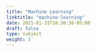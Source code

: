 ```yaml
---
title: "Machine Learning"
linktitle: "machine-learning"
date: 2021-01-31T18:30:38-05:00
draft: false
type: subject
weight: 3
---
```


